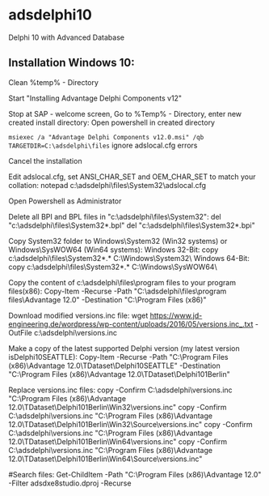# adsdelphi10
Delphi 10 with Advanced Database

## Installation Windows 10:

Clean %temp% - Directory

Start "Installing Advantage Delphi Components v12"

Stop at SAP - welcome screen, Go to %Temp% - Directory, enter new created install directory:
Open powershell in created directory

```msiexec /a "Advantage Delphi Components v12.0.msi" /qb TARGETDIR=C:\adsdelphi\files```
ignore adslocal.cfg errors

Cancel the installation

Edit adslocal.cfg, set ANSI_CHAR_SET and OEM_CHAR_SET to match your collation:
notepad c:\adsdelphi\files\System32\adslocal.cfg

Open Powershell as Administrator

Delete all BPI and BPL files in "c:\adsdelphi\files\System32\":
del "c:\adsdelphi\files\System32\*.bpl"
del "c:\adsdelphi\files\System32\*.bpi"

Copy System32 folder to Windows\System32 (Win32 systems) or Windows\SysWOW64 (Win64 systems):
Windows 32-Bit: 
copy c:\adsdelphi\files\System32\*.* C:\Windows\System32\ 
Windows 64-Bit: 
copy c:\adsdelphi\files\System32\*.* C:\Windows\SysWOW64\

Copy the content of c:\adsdelphi\files\program files to your program files(x86):
Copy-Item -Recurse -Path "C:\adsdelphi\files\program files\Advantage 12.0" -Destination "C:\Program Files (x86)"

Download modified versions.inc file:
wget https://www.jd-engineering.de/wordpress/wp-content/uploads/2016/05/versions.inc_.txt -OutFile c:\adsdelphi\versions.inc

Make a copy of the latest supported Delphi version (my latest version isDelphi10SEATTLE):
Copy-Item -Recurse -Path "C:\Program Files (x86)\Advantage 12.0\TDataset\Delphi10SEATTLE" -Destination "C:\Program Files (x86)\Advantage 12.0\TDataset\Delphi101Berlin"

Replace versions.inc files:
copy -Confirm C:\adsdelphi\versions.inc "C:\Program Files (x86)\Advantage 12.0\TDataset\Delphi101Berlin\Win32\versions.inc"
copy -Confirm C:\adsdelphi\versions.inc "C:\Program Files (x86)\Advantage 12.0\TDataset\Delphi101Berlin\Win32\Source\versions.inc"
copy -Confirm C:\adsdelphi\versions.inc "C:\Program Files (x86)\Advantage 12.0\TDataset\Delphi101Berlin\Win64\versions.inc"
copy -Confirm C:\adsdelphi\versions.inc "C:\Program Files (x86)\Advantage 12.0\TDataset\Delphi101Berlin\Win64\Source\versions.inc"


#Search files:
Get-ChildItem -Path "C:\Program Files (x86)\Advantage 12.0\" -Filter adsdxe8studio.dproj -Recurse
